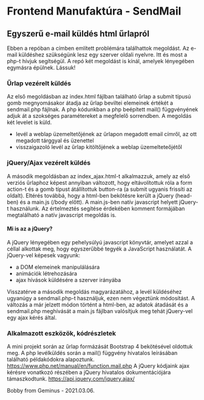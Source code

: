 # Frontend Manufaktúra - SendMail
## Egyszerű e-mail küldés html űrlapról

Ebben a repóban a címben említett problémára találhattok megoldást.
Az e-mail küldéshez szükségünk lesz egy szerver oldali nyelvre. Itt és most a php-t hívjuk segítségül.
A repó két megoldást is kínál, amelyek lényegében egymásra épülnek.
Lássuk!

### Űrlap vezérelt küldés
Az első megoldásban az index.html fájlban található űrlap a submit típusú gomb megnyomásakor átadja az űrlap beviltei elemeinek értékét a sendmail.php fájlnak.
A php kódunkban a php beépített mail() függvényének adjuk át a szokséges paramétereket a megfelelő sorrendben.
A megoldás két levelet is küld.
- levél a weblap üzemeltetőjének az űrlapon megadott email címről, az ott megadott tárggyal és üzenettel
- visszaigazoló levél az űrlap kitöltőjének a weblap üzemelteteőjétől

### jQuery/Ajax vezérelt küldés
A második megoldásban az index_ajax.html-t alkalmazzuk, amely az első verziós űrlaphoz képest annyiban változott, hogy eltávolítottuk róla a form action-t és a gomb típust átállítottuk button-ra (a submit ugyanis frissíti az oldalt).
Eltérés továbbá, hogy a html-ben bekötésre került a jQuery (head-ben) és a main.js (/body előtt).
A main.js-ben natív javascript helyett jQuery-t használunk. Az értelmeztés segítése érdekében komment formájában megtalálható a natív javascript megoldás is.

#### Mi is az a jQuery?
A jQuery lényegében egy pehelysúlyú javascript könyvtár, amelyet azzal a céllal alkottak meg, hogy egyszerűbbé tegyék a JavaScript használatát.
A jQuery-vel képesek vagyunk:
- a DOM elemeinek manipulálására
- animációk létrehozására
- ajax hívások küldésére a szerver irányába

Visszatérve a második megoldás magyarázatához, a levél küldéséhez ugyanúgy a sendmail.php-t használjuk, ezen nem végeztünk módosítást.
A változás a már jelzett módon történt a html-ben, az adatok átadását és a sendmail.php meghívását a main.js fájlban valósítjuk meg tehát jQuery-vel egy ajax kérés által.

### Alkalmazott eszközök, kódrészletek
A mini projekt során az űrlap formázását Bootstrap 4 bekötésével oldottuk meg.
A php levélküldés során a mail() függvény hivatalos leírásában található példakódokra alapoztunk. https://www.php.net/manual/en/function.mail.php
A jQuery kódjaink ajax kérésre vonatkozó részében a jQuery hivatalos dokumentációjára támaszkodtunk. https://api.jquery.com/jquery.ajax/

Bobby from Geminus - 2021.03.06.
